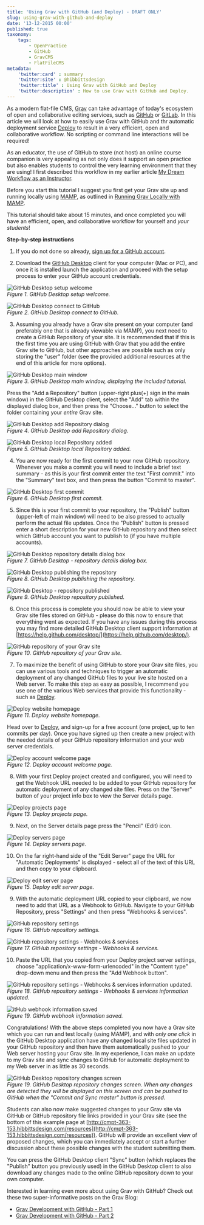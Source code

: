 ```yaml
---
title: 'Using Grav with GitHub (and Deploy) - DRAFT ONLY'
slug: using-grav-with-github-and-deploy
date: '13-12-2015 00:00'
published: true
taxonomy:
    tags:
        - OpenPractice
        - GitHub
        - GravCMS
        - FlatFileCMS
metadata:
    'twitter:card' : summary
    'twitter:site' : @hibbittsdesign
    'twitter:title' : Using Grav with GitHub and Deploy
    'twitter:description' : How to use Grav with GitHub and Deploy.
---
```


As a modern flat-file CMS, [Grav](http:getgrav.org) can take advantage of today's ecosystem of open and collaborative editing services, such as [GitHub](http://github.com) or [GitLab](http://gitlab.com). In this article we will look at how to easily use Grav with GitHub and thr automatic deployment service [Deploy](http://www.deployhq.com) to result in a very efficient, open and collaborative workflow. No scripting or command line interactions will be required!

As an educator, the use of GitHub to store (not host) an online course companion is very appealing as not only does it support an open practice but also enables students to control the very learning environment that they are using! I first described this workflow in my earlier article [My Dream Workflow as an Instructor](../my-dream-workflow-as-an-instructor).

Before you start this tutorial I suggest you first get your Grav site up and running locally using [MAMP](https://www.mamp.info/en/), as outlined in [Running Grav Locally with MAMP](../running-grav-locally-with-mamp).

This tutorial should take about 15 minutes, and once completed you will have an efficient, open, and collaborative workflow for yourself and _your students_!

**Step-by-step instructions**

1. If you do not done so already, [sign up for a GitHub account](https://github.com/join).

2. Download the [GitHub Desktop](https://desktop.github.com/) client for your computer (Mac or PC), and once it is installed launch the application and proceed with the setup process to enter your GitHub account credentials.

  ![GitHub Desktop setup welcome](github-desktop-welcome-1.png)  
  _Figure 1. GitHub Desktop setup welcome._

  ![GitHub Desktop connect to GitHub](github-desktop-welcome-2.png)  
  _Figure 2. GitHub Desktop connect to GitHub._

3. Assuming you already have a Grav site present on your computer (and preferably one that is already viewable via MAMP), you next need to create a GitHub Repository of your site. It is recommended that if this is the first time you are using GitHub with Grav that you add the entire Grav site to GitHub, but other approaches are possible such as only storing the "user" folder (see the provided additional resources at the end of this article for more options).

  ![GitHub Desktop main window](github-desktop-main-window.png)  
  _Figure 3. GitHub Desktop main window, displaying the included tutorial._

  Press the "Add a Repository" button (upper-right plus(+) sign in the main window) in the GitHub Desktop client, select the "Add" tab within the displayed dialog box, and then press the "Choose..." button to select the folder containing your _entire_ Grav site.

  ![GitHub Desktop add Repository dialog](github-desktop-add-repository-dialog.png)  
  _Figure 4. GitHub Desktop add Repository dialog._

  ![GitHub Desktop local Repository added](github-desktop-local-repository-added.png)  
  _Figure 5. GitHub Desktop local Repository added._

4. You are now ready for the first commit to your new GitHub repository. Whenever you make a commit you will need to include a brief text summary - as this is your first commit enter the text "First commit." into the "Summary" text box, and then press the button "Commit to master".

  ![GitHub Desktop first commit](github-desktop-first-commit.png)  
  _Figure 6.  GitHub Desktop first commit._

5. Since this is your first commit to your repository, the "Publish" button (upper-left of main window) will need to be also pressed to actually perform the actual file updates. Once the "Publish" button is pressed enter a short description for your new GitHub repository and then select which GitHub account you want to publish to (if you have multiple accounts).

  ![GitHub Desktop repository details dialog box](github-desktop-publish-repository.png)  
  _Figure 7. GitHub Desktop - repository details dialog box._

  ![GitHub Desktop publishing the repository](github-desktop-publishing-the-repository.png)  
  _Figure 8. GitHub Desktop publishing the repository._

  ![GitHub Desktop - repository published](github-desktop-repository-published.png)  
  _Figure 9. GitHub Desktop repository published._

6. Once this process is complete you should now be able to view your Grav site files stored on GitHub - please do this now to ensure that everything went as expected. If you have any issues during this process you may find more detailed GitHub Desktop client support information at [https://help.github.com/desktop/](https://help.github.com/desktop/).

  ![GitHub repository of your Grav site](github-repository.png)  
  _Figure 10. GitHub repository of your Grav site._

7. To maximize the benefit of using GitHub to store your Grav site files, you can use various tools and techniques to trigger an automatic deployment of any changed GitHub files to your live site hosted on a Web server. To make this step as easy as possible, I recommend you use one of the various Web services that provide this functionality - such as [Deploy](deployhq.com).

  ![Deploy website homepage](deploy.png)  
  _Figure 11. Deploy website homepage._

  Head over to [Deploy](deployhq.com), and sign-up for a free account (one project, up to ten commits per day). Once you have signed up then create a new project with the needed details of your GitHub repository information and your web server credentials.

  ![Deploy account welcome page](deploy-welcome.png)  
  _Figure 12. Deploy account welcome page._

8. With your first Deploy project created and configured, you will need to get the Webhook URL needed to be added to your GitHub repository for automatic deployment of any changed site files. Press on the "Server" button of your project info box to view the Server details page.

  ![Deploy projects page](deploy-projects.png)  
  _Figure 13. Deploy projects page._

9. Next, on the Server details page press the "Pencil" (Edit) icon.

  ![Deploy servers page](deploy-servers.png)  
  _Figure 14. Deploy servers page._

10. On the far right-hand side of the "Edit Server" page the URL for "Automatic Deployments" is displayed - select all of the text of this URL and then copy to your clipboard.

  ![Deploy edit server page](deploy-edit-server.png)  
  _Figure 15. Deploy edit server page._

9. With the automatic deployment URL copied to your clipboard, we now need to add that URL as a Webhook to GitHub. Navigate to your GitHub Repository, press "Settings" and then press "Webhooks & services".

  ![GitHub repository settings](github-settings.png)  
  _Figure 16. GitHub repository settings._

  ![ GitHub repository settings - Webhooks & services](github-settings-webhook.png)  
  _Figure 17. GitHub repository settings - Webhooks & services._

10. Paste the URL that you copied from your Deploy project server settings, choose "application/x-www-form-urlencoded" in the "Content type" drop-down menu and then press the "Add Webhook button".

  ![GitHub repository settings - Webhooks & services information updated.](github-settings-webhook-entered.png)  
  _Figure 18. GitHub repository settings - Webhooks & services information updated._

  ![itHub webhook information saved](github-webhook-added.png)  
  _Figure 19. GitHub webhook information saved._

Congratulations! With the above steps completed you now have a Grav site which you can run and test locally (using MAMP), and with _only one click_ in the GitHub Desktop application have any changed local site files updated in your GitHub repository and then have them automatically pushed to your Web server hosting your Grav site. In my experience, I can make an update to my Grav site and sync changes to GitHub for automatic deployment to my Web server in as little as 30 seconds.

  ![ GitHub Desktop repository changes screen](github-desktop-repository-sync.png)  
  _Figure 19. GitHub Desktop repository changes screen. When any changes are detected they will be displayed on this screen and can be pushed to GitHub when the "Commit and Sync master" button is pressed._

Students can also now make suggested changes to your Grav site via GitHub or GitHub repository file links provided in your Grav site (see the bottom of this example page at [http://cmpt-363-153.hibbittsdesign.com/resources](http://cmpt-363-153.hibbittsdesign.com/resources)). GitHub will provide an excellent view of proposed changes, which you can immediately accept or start a further discussion about these possible changes with the student submitting them.

You can press the GitHub Desktop client "Sync" button (which replaces the "Publish" button you previously used) in the GitHub Desktop client to also download any changes made to the online GitHub repository down to your own computer.

Interested in learning even more about using Grav with GitHub? Check out these two super-informative posts on the Grav Blog:
* [Grav Development with GitHub - Part 1](http://getgrav.org/blog/developing-with-github-part-1)
* [Grav Development with GitHub - Part 2](http://getgrav.org/blog/developing-with-github-part-2)
